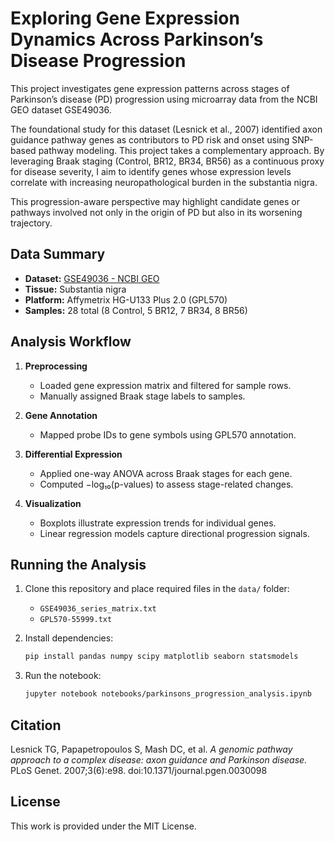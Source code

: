 # Exploring Gene Expression Dynamics Across Parkinson’s Disease Progression

This project investigates gene expression patterns across stages of Parkinson’s disease (PD) progression using microarray data from the NCBI GEO dataset GSE49036. 

The foundational study for this dataset (Lesnick et al., 2007) identified axon guidance pathway genes as contributors to PD risk and onset using SNP-based pathway modeling. This project takes a complementary approach. By leveraging Braak staging (Control, BR12, BR34, BR56) as a continuous proxy for disease severity, I aim to identify genes whose expression levels correlate with increasing neuropathological burden in the substantia nigra.

This progression-aware perspective may highlight candidate genes or pathways involved not only in the origin of PD but also in its worsening trajectory.

## Data Summary

- **Dataset:** [GSE49036 - NCBI GEO](https://www.ncbi.nlm.nih.gov/geo/query/acc.cgi?acc=GSE49036)
- **Tissue:** Substantia nigra
- **Platform:** Affymetrix HG-U133 Plus 2.0 (GPL570)
- **Samples:** 28 total (8 Control, 5 BR12, 7 BR34, 8 BR56)

## Analysis Workflow

1. **Preprocessing**
   - Loaded gene expression matrix and filtered for sample rows.
   - Manually assigned Braak stage labels to samples.

2. **Gene Annotation**
   - Mapped probe IDs to gene symbols using GPL570 annotation.

3. **Differential Expression**
   - Applied one-way ANOVA across Braak stages for each gene.
   - Computed −log₁₀(p-values) to assess stage-related changes.

4. **Visualization**
   - Boxplots illustrate expression trends for individual genes.
   - Linear regression models capture directional progression signals.


## Running the Analysis

1. Clone this repository and place required files in the `data/` folder:
   - `GSE49036_series_matrix.txt`
   - `GPL570-55999.txt`

2. Install dependencies:
   ```bash
   pip install pandas numpy scipy matplotlib seaborn statsmodels
   ```

3. Run the notebook:
   ```bash
   jupyter notebook notebooks/parkinsons_progression_analysis.ipynb
   ```

## Citation

Lesnick TG, Papapetropoulos S, Mash DC, et al. *A genomic pathway approach to a complex disease: axon guidance and Parkinson disease.* PLoS Genet. 2007;3(6):e98. doi:10.1371/journal.pgen.0030098

## License

This work is provided under the MIT License.